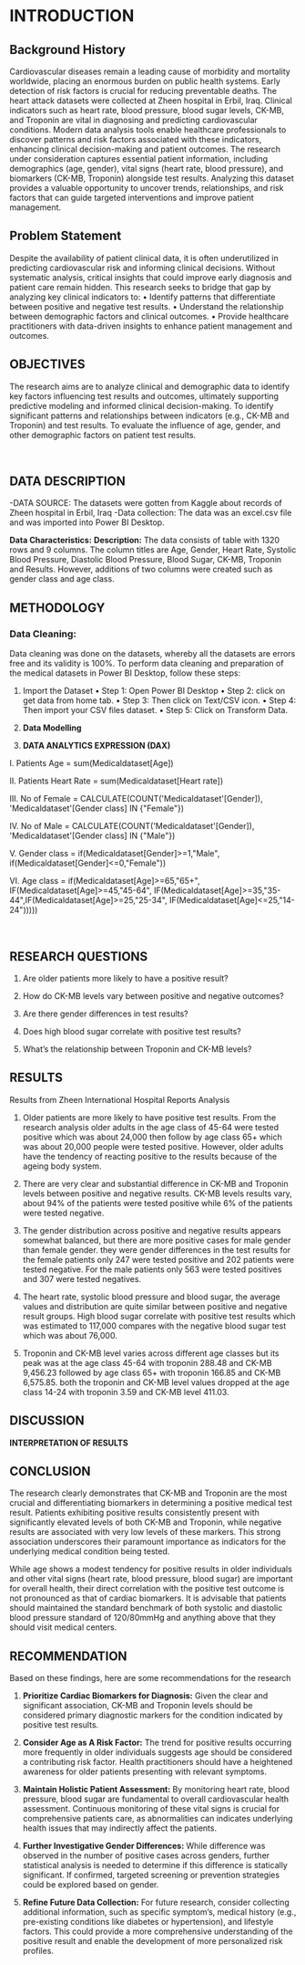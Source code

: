 # INTRODUCTION

## Background History

Cardiovascular diseases remain a leading cause of morbidity and mortality worldwide, placing an enormous burden on public health systems. Early detection of risk factors is crucial for reducing preventable deaths. The heart attack datasets were collected at Zheen hospital in Erbil, Iraq. 
Clinical indicators such as heart rate, blood pressure, blood sugar levels, CK-MB, and Troponin are vital in diagnosing and predicting cardiovascular conditions. Modern data analysis tools enable healthcare professionals to discover patterns and risk factors associated with these indicators, enhancing clinical decision-making and patient outcomes.
The research under consideration captures essential patient information, including demographics (age, gender), vital signs (heart rate, blood pressure), and biomarkers (CK-MB, Troponin) alongside test results. Analyzing this dataset provides a valuable opportunity to uncover trends, relationships, and risk factors that can guide targeted interventions and improve patient management.

## Problem Statement

Despite the availability of patient clinical data, it is often underutilized in predicting cardiovascular risk and informing clinical decisions. Without systematic analysis, critical insights that could improve early diagnosis and patient care remain hidden. This research seeks to bridge that gap by analyzing key clinical indicators to:
•	Identify patterns that differentiate between positive and negative test results.
•	Understand the relationship between demographic factors and clinical outcomes.
•	Provide healthcare practitioners with data-driven insights to enhance patient management and outcomes.

## OBJECTIVES
The research aims are to analyze clinical and demographic data to identify key factors influencing test results and outcomes, ultimately supporting predictive modeling and informed clinical decision-making. To identify significant patterns and relationships between indicators (e.g., CK-MB and Troponin) and test results. To evaluate the influence of age, gender, and other demographic factors on patient test results.

 
## DATA DESCRIPTION

-DATA SOURCE: 
The datasets were gotten from Kaggle about records of Zheen hospital in Erbil, Iraq
-Data collection: 
The data was an excel.csv file and was imported into Power BI Desktop.

**Data Characteristics:**
**Description:**
The data consists of table with 1320 rows and 9 columns. The column titles are Age, Gender, Heart Rate, Systolic Blood Pressure, Diastolic Blood Pressure, Blood Sugar, CK-MB, Troponin and Results. However, additions of two columns were created such as gender class and age class.
 








## METHODOLOGY

### Data Cleaning:
Data cleaning was done on the datasets, whereby all the datasets are errors free and its validity is 100%.
To perform data cleaning and preparation of the medical datasets in Power BI Desktop, follow these steps:
1. Import the Dataset
•	Step 1: Open Power BI Desktop
•	Step 2: click on get data from home tab.
•	Step 3: Then click on Text/CSV icon.
•	Step 4: Then import your CSV files dataset.
•	Step 5:  Click on Transform Data.

2. **Data Modelling** 
 


3. **DATA ANALYTICS EXPRESSION (DAX)**
   
I.	Patients Age = sum(Medicaldataset[Age])

II.	Patients Heart Rate = sum(Medicaldataset[Heart rate])

III.	No of Female = CALCULATE(COUNT('Medicaldataset'[Gender]),
    'Medicaldataset'[Gender class] IN {"Female"})
    
IV.	No of Male = CALCULATE(COUNT('Medicaldataset'[Gender]),
    'Medicaldataset'[Gender class] IN {"Male"})
    
V.	Gender class = if(Medicaldataset[Gender]>=1,"Male", if(Medicaldataset[Gender]<=0,"Female"))

VI.	Age class = if(Medicaldataset[Age]>=65,"65+", IF(Medicaldataset[Age]>=45,"45-64", IF(Medicaldataset[Age]>=35,"35-44",IF(Medicaldataset[Age]>=25,"25-34", IF(Medicaldataset[Age]<=25,"14-24")))))





 
## RESEARCH QUESTIONS

1. Are older patients more likely to have a positive result?
   

2. How do CK-MB levels vary between positive and negative outcomes?
 

3. Are there gender differences in test results?
 

4. Does high blood sugar correlate with positive test results?

   
 
5. What’s the relationship between Troponin and CK-MB levels?
 











## RESULTS

Results from Zheen International Hospital Reports Analysis 
1.  Older patients are more likely to have positive test results. From the research analysis older adults in the age class of 45-64 were tested positive which was about 24,000 then follow by age class 65+ which was about 20,000 people were tested positive. However, older adults have the tendency of reacting positive to the results because of the ageing body system.
   
2.  There are very clear and substantial difference in CK-MB and Troponin levels between positive and negative results.  CK-MB levels results vary, about 94% of the patients were tested positive while 6% of the patients were tested negative.
   
3.  The gender distribution across positive and negative results appears somewhat balanced, but there are more positive cases for male gender than female gender.  they were gender differences in the test results for the female patients only 247 were tested positive and 202 patients were tested negative. For the male patients only 563 were tested positives and 307 were tested negatives.
  
4.  The heart rate, systolic blood pressure and blood sugar, the average values and distribution are quite similar between positive and negative result groups.  High blood sugar correlate with positive test results which was estimated to 117,000 compares with the negative blood sugar test which was about 76,000.
  
5.  Troponin and CK-MB level varies across different age classes but its peak was at the age class 45-64 with troponin 288.48 and CK-MB 9,456.23 followed by age class 65+ with troponin 166.85 and CK-MB 6,575.85. both the troponin and CK-MB level values dropped at the age class 14-24 with troponin 3.59 and CK-MB level 411.03.







## DISCUSSION

**INTERPRETATION OF RESULTS**
 

 
 
















## CONCLUSION

The research clearly demonstrates that CK-MB and Troponin are the most crucial and differentiating biomarkers in determining a positive medical test result. Patients exhibiting positive results consistently present with significantly elevated levels of both CK-MB and Troponin, while negative results are associated with very low levels of these markers. This strong association underscores their paramount importance as indicators for the underlying medical condition being tested.

While age shows a modest tendency for positive results in older individuals and other vital signs (heart rate, blood pressure, blood sugar) are important for overall health, their direct correlation with the positive test outcome is not pronounced as that of cardiac biomarkers. It is advisable that patients should maintained the standard benchmark of both systolic and diastolic blood pressure standard of 120/80mmHg and anything above that they should visit medical centers. 




















## RECOMMENDATION

Based on these findings, here are some recommendations for the research
1.  **Prioritize Cardiac Biomarkers for Diagnosis:** Given the clear and significant association, CK-MB and Troponin levels should be considered primary diagnostic markers for the condition indicated by positive test results.

2.  **Consider Age as A Risk Factor:** The trend for positive results occurring more frequently in older individuals suggests age should be considered a contributing risk factor. Health practitioners should have a heightened awareness for older patients presenting with relevant symptoms.

3. **Maintain Holistic Patient Assessment:** By monitoring heart rate, blood pressure, blood sugar are fundamental to overall cardiovascular health assessment. Continuous monitoring of these vital signs is crucial for comprehensive patients care, as abnormalities can indicates underlying health issues that may indirectly affect the patients.

4.  **Further Investigative Gender Differences:** While difference was observed in the number of positive cases across genders, further statistical analysis is needed to determine if this difference is statically significant. If confirmed, targeted screening or prevention strategies could be explored based on gender.

5.  **Refine Future Data Collection:**  For future research, consider collecting additional information, such as specific symptom’s, medical history (e.g., pre-existing conditions like diabetes or hypertension), and lifestyle factors. This could provide a more comprehensive understanding of the positive result and enable the development of more personalized risk profiles.


